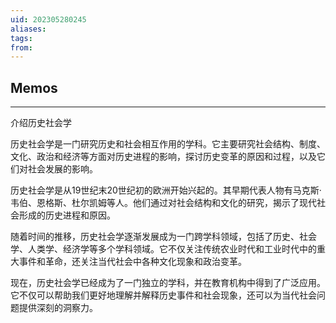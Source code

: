 ```yaml
---
uid: 202305280245
aliases: 
tags: 
from: 
---
```


## Memos
---

介绍历史社会学

历史社会学是一门研究历史和社会相互作用的学科。它主要研究社会结构、制度、文化、政治和经济等方面对历史进程的影响，探讨历史变革的原因和过程，以及它们对社会发展的影响。

历史社会学是从19世纪末20世纪初的欧洲开始兴起的。其早期代表人物有马克斯·韦伯、恩格斯、杜尔凯姆等人。他们通过对社会结构和文化的研究，揭示了现代社会形成的历史进程和原因。

随着时间的推移，历史社会学逐渐发展成为一门跨学科领域，包括了历史、社会学、人类学、经济学等多个学科领域。它不仅关注传统农业时代和工业时代中的重大事件和革命，还关注当代社会中各种文化现象和政治变革。

现在，历史社会学已经成为了一门独立的学科，并在教育机构中得到了广泛应用。它不仅可以帮助我们更好地理解并解释历史事件和社会现象，还可以为当代社会问题提供深刻的洞察力。